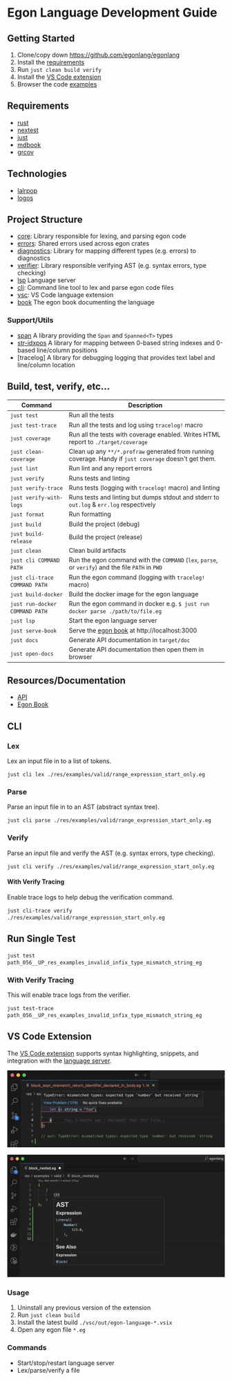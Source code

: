 # Egon Language Development Guide

## Getting Started

1. Clone/copy down https://github.com/egonlang/egonlang
2. Install the [requirements](#requirements)
3. Run `just clean build verify`
4. Install the [VS Code extension](#vs-code-extension)
5. Browser the code [examples](./res/examples/)

## Requirements

- [rust](https://www.rust-lang.org/)
- [nextest](https://nexte.st/)
- [just](https://just.systems/)
- [mdbook](https://rust-lang.github.io/mdBook/index.html)
- [grcov](https://github.com/mozilla/grcov)

## Technologies

- [lalrpop](https://lalrpop.github.io/lalrpop/)
- [logos](https://docs.rs/logos/latest/logos/)

## Project Structure

- [core](./egonlang-core/): Library responsible for lexing, and parsing egon code
- [errors](./egonlang-errors/): Shared errors used across egon crates
- [diagnostics](./egonlang-diagnostics/): Library for mapping different types (e.g. errors) to diagnostics
- [verifier](./egonlang-verifier/): Library responsible verifying AST (e.g. syntax errors, type checking)
- [lsp](./egonlang-lsp/) Language server
- [cli](./egonlang-cli/): Command line tool to lex and parse egon code files 
- [vsc](./vsc/): VS Code language extension
- [book](./egon-book/) The egon book documenting the language

### Support/Utils

- [span](./span/) A library providing the `Span` and `Spanned<T>` types
- [str-idxpos](./str-idxpos/) A library for mapping between 0-based string indexes and 0-based line/column positions
- [tracelog] A library for debugging logging that provides text label and line/column location

## Build, test, verify, etc...

| Command                        | Description                                                                                             |
| ------------------------------ | ------------------------------------------------------------------------------------------------------- |
| `just test`                    | Run all the tests                                                                                       |
| `just test-trace`              | Run all the tests and log using `tracelog!` macro                                                       |
| `just coverage`                | Run all the tests with coverage enabled. Writes HTML report to `./target/coverage`                      |
| `just clean-coverage`          | Clean up any `**/*.profraw` generated from running coverage. Handy if `just coverage` doesn't get them. |
| `just lint`                    | Run lint and any report errors                                                                          |
| `just verify`                  | Runs tests and linting                                                                                  |
| `just verify-trace`            | Runs tests (logging with `tracelog!` macro) and linting                                                 |
| `just verify-with-logs`        | Runs tests and linting but dumps stdout and stderr to `out.log` & `err.log` respectively                |
| `just format`                  | Run formatting                                                                                          |
| `just build`                   | Build the project (debug)                                                                               |
| `just build-release`           | Build the project (release)                                                                             |
| `just clean`                   | Clean build artifacts                                                                                   |
| `just cli COMMAND PATH`        | Run the egon command with the `COMMAND` (`lex`, `parse`, or `verify`) and the file `PATH` in `PWD`      |
| `just cli-trace COMMAND PATH`  | Run the egon command (logging with `tracelog!` macro)                                                   |
| `just build-docker`            | Build the docker image for the egon language                                                            |
| `just run-docker COMMAND PATH` | Run the egon command in docker e.g. `$ just run docker parse ./path/to/file.eg`                         |
| `just lsp`                     | Start the egon language server                                                                          |
| `just serve-book`              | Serve the [egon book](./egon-book/) at http://localhost:3000                                            |
| `just docs`                    | Generate API documentation in `target/doc`                                                              |
| `just open-docs`               | Generate API documentation then open them in browser                                                    |

## Resources/Documentation

- [API](https://egonlang.github.io/egonlang/docs/egon/)
- [Egon Book](https://egonlang.github.io/egonlang/book/introduction.html)

## CLI

### Lex

Lex an input file in to a list of tokens.

```shell
just cli lex ./res/examples/valid/range_expression_start_only.eg 
```

### Parse

Parse an input file in to an AST (abstract syntax tree).

```shell
just cli parse ./res/examples/valid/range_expression_start_only.eg 
```

### Verify

Parse an input file and verify the AST (e.g. syntax errors, type checking).

```shell
just cli verify ./res/examples/valid/range_expression_start_only.eg 
```

#### With Verify Tracing

Enable trace logs to help debug the verification command.

```shell
just cli-trace verify ./res/examples/valid/range_expression_start_only.eg 
```

## Run Single Test

```shell
just test path_056__UP_res_examples_invalid_infix_type_mismatch_string_eg
```

### With Verify Tracing

This will enable trace logs from the verifier.

```shell
just test-trace path_056__UP_res_examples_invalid_infix_type_mismatch_string_eg
```

## VS Code Extension

The [VS Code extension](./vsc/) supports syntax highlighting, snippets, and integration with the [language server](./egonlang-lsp/).

![Screenshot of vsc extension providing errors from language server](./vsc_typechecking_example.png)

![Screenshot of vsc extension providing hover info of AST nodes](./vsc_ast_hover_info.png)

### Usage

1. Uninstall any previous version of the extension
2. Run `just clean build`
3. Install the latest build `./vsc/out/egon-language-*.vsix`
4. Open any egon file `*.eg`

### Commands

- Start/stop/restart language server
- Lex/parse/verify a file
